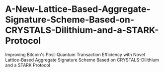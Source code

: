 # A-New-Lattice-Based-Aggregate-Signature-Scheme-Based-on-CRYSTALS-Dilithium-and-a-STARK-Protocol
Improving Bitcoin's Post-Quantum Transaction Efficiency with Novel Lattice-Based Aggregate Signature Scheme Based on CRYSTALS-Dilithium and a STARK Protocol
